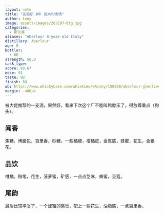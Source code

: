 ```yaml
---
layout: note
title: "亚伯乐 8年 意大利市场"
author: tony
image: assets/images/265197-big.jpg
categories:
  - 斯贝赛
aliases: "Aberlour 8-year-old Italy"
distillery: Aberlour
age: 8
bottler:
  - OB
strength: 50.0
cask_type:
score: 89.67
nose: 91
taste: 90
finish: 88
wb: https://www.whiskybase.com/whiskies/whisky/158028/aberlour-glenlivet-08-year-old
margin: -480px
---
```

被大佬推荐的一支酒，果然好。看来下次这个厂不能叫鸭脖乐了，得放尊重点（狗头）。

## 闻香
焦糖，烤面包，百里香，砂糖，一些橘梗，柑橘皮，金属感，蜂蜜，花生，金银花。

## 品饮
柑橘，粉笔，花生，菠萝蜜，矿感，一点点芝麻，蜂蜜，豆蔻。

## 尾韵
最后比较平淡了，一个蜂蜜的感觉，配上一些花生，油脂感，一点百里香。
